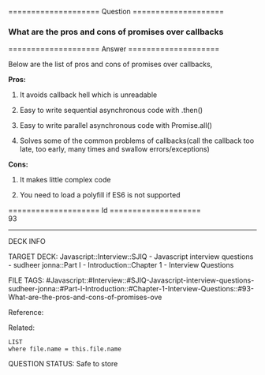 ==================== Question ====================  

### What are the pros and cons of promises over callbacks  

==================== Answer ====================  

Below are the list of pros and cons of promises over callbacks,

**Pros:**

1. It avoids callback hell which is unreadable

2. Easy to write sequential asynchronous code with .then()

3. Easy to write parallel asynchronous code with Promise.all()

4. Solves some of the common problems of callbacks(call the callback too late, too early, many times and swallow errors/exceptions)

**Cons:**

1. It makes little complex code

2. You need to load a polyfill if ES6 is not supported

==================== Id ====================  
93

---

DECK INFO

TARGET DECK: Javascript::Interview::SJIQ - Javascript interview questions - sudheer jonna::Part I - Introduction::Chapter 1 - Interview Questions

FILE TAGS: #Javascript::#Interview::#SJIQ-Javascript-interview-questions-sudheer-jonna::#Part-I-Introduction::#Chapter-1-Interview-Questions::#93-What-are-the-pros-and-cons-of-promises-ove

Reference:

Related:

```dataview
LIST
where file.name = this.file.name
```

QUESTION STATUS: Safe to store
